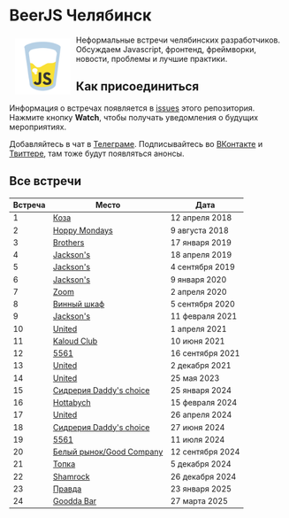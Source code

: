 # BeerJS Челябинск

<img src="https://github.com/beerjs/recife/blob/master/docs/img/icon-beerjs.png" align="left" hspace="10" vspace="6" width="20%">

Неформальные встречи челябинских разработчиков. Обсуждаем Javascript, фронтенд, фреймворки, новости, проблемы и лучшие практики.


## Как присоединиться

Информация о встречах появляется в [issues](https://github.com/beerjs/chelyabinsk/issues) этого репозитория. Нажмите кнопку **Watch**, чтобы получать уведомления о будущих мероприятиях.

Добавляйтесь в чат в [Телеграме](https://t.me/beerjs_chel). Подписывайтесь во [ВКонтакте](https://vk.com/beerjs_chel) и [Твиттере](https://twitter.com/beerjs_chel), там тоже будут появляться анонсы.

## Все встречи

Встреча | Место                                                                      | Дата
--------|----------------------------------------------------------------------------|------------------
1       | [Коза](https://github.com/beerjs/chelyabinsk/issues/1)                     | 12 апреля 2018
2       | [Hoppy Mondays](https://github.com/beerjs/chelyabinsk/issues/2)            | 9 августа 2018
3       | [Brothers](https://github.com/beerjs/chelyabinsk/issues/3)                 | 17 января 2019
4       | [Jackson's](https://github.com/beerjs/chelyabinsk/issues/4)                | 18 апреля 2019
5       | [Jackson's](https://github.com/beerjs/chelyabinsk/issues/5)                | 4 сентября 2019
6       | [Jackson's](https://github.com/beerjs/chelyabinsk/issues/6)                | 9 января 2020
7       | [Zoom](https://github.com/beerjs/chelyabinsk/issues/7)                     | 2 апреля 2020
8       | [Винный шкаф](https://github.com/beerjs/chelyabinsk/issues/8)              | 5 сентября 2020
9       | [Jackson's](https://github.com/beerjs/chelyabinsk/issues/9)                | 11 февраля 2021
10      | [United](https://github.com/beerjs/chelyabinsk/issues/10)                  | 1 апреля 2021
11      | [Kaloud Club](https://github.com/beerjs/chelyabinsk/issues/11)             | 10 июня 2021
12      | [5561](https://github.com/beerjs/chelyabinsk/issues/12)                    | 16 сентября 2021
13      | [United](https://github.com/beerjs/chelyabinsk/issues/13)                  | 2 декабря 2021
14      | [United](https://github.com/beerjs/chelyabinsk/issues/14)                  | 25 мая 2023
15      | [Сидрерия Daddy's choice](https://github.com/beerjs/chelyabinsk/issues/15) | 25 января 2024
16      | [Hottabych](https://github.com/beerjs/chelyabinsk/issues/16)               | 15 февраля 2024
17      | [United](https://github.com/beerjs/chelyabinsk/issues/17)                  | 26 апреля 2024
18      | [Сидрерия Daddy's choice](https://github.com/beerjs/chelyabinsk/issues/18) | 27 июня 2024
19      | [5561](https://github.com/beerjs/chelyabinsk/issues/19)                    | 11 июля 2024
20      | [Белый рынок/Good Company](https://github.com/beerjs/chelyabinsk/issues/20)| 12 сентября 2024
21      | [Топка](https://github.com/beerjs/chelyabinsk/issues/21)                   | 5 декабря 2024
22      | [Shamrock](https://github.com/beerjs/chelyabinsk/issues/22)                | 26 декабря 2024
23      | [Правда](https://github.com/beerjs/chelyabinsk/issues/23)                  | 23 января 2025
24      | [Goodda Bar](https://github.com/beerjs/chelyabinsk/issues/24)              | 27 марта 2025
